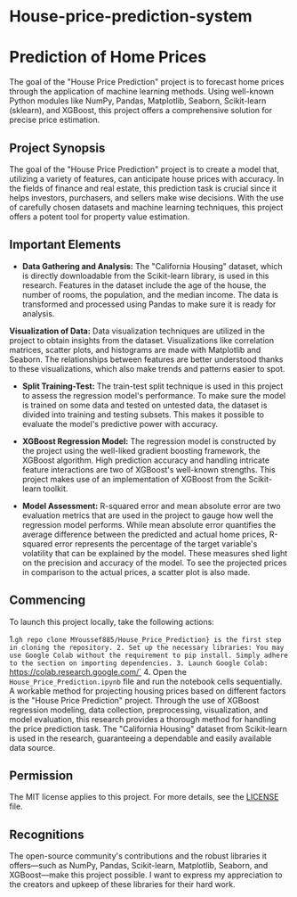 # House-price-prediction-system
# Prediction of Home Prices

The goal of the "House Price Prediction" project is to forecast home prices through the application of machine learning methods. Using well-known Python modules like NumPy, Pandas, Matplotlib, Seaborn, Scikit-learn (sklearn), and XGBoost, this project offers a comprehensive solution for precise price estimation.

## Project Synopsis

The goal of the "House Price Prediction" project is to create a model that, utilizing a variety of features, can anticipate house prices with accuracy. In the fields of finance and real estate, this prediction task is crucial since it helps investors, purchasers, and sellers make wise decisions. With the use of carefully chosen datasets and machine learning techniques, this project offers a potent tool for property value estimation.

## Important Elements

- **Data Gathering and Analysis:** The "California Housing" dataset, which is directly downloadable from the Scikit-learn library, is used in this research. Features in the dataset include the age of the house, the number of rooms, the population, and the median income. The data is transformed and processed using Pandas to make sure it is ready for analysis.

**Visualization of Data:** Data visualization techniques are utilized in the project to obtain insights from the dataset. Visualizations like correlation matrices, scatter plots, and histograms are made with Matplotlib and Seaborn. The relationships between features are better understood thanks to these visualizations, which also make trends and patterns easier to spot.
- **Split Training-Test:** The train-test split technique is used in this project to assess the regression model's performance. To make sure the model is trained on some data and tested on untested data, the dataset is divided into training and testing subsets. This makes it possible to evaluate the model's predictive power with accuracy.



- **XGBoost Regression Model:** The regression model is constructed by the project using the well-liked gradient boosting framework, the XGBoost algorithm. High prediction accuracy and handling intricate feature interactions are two of XGBoost's well-known strengths. This project makes use of an implementation of XGBoost from the Scikit-learn toolkit.
- **Model Assessment:** R-squared error and mean absolute error are two evaluation metrics that are used in the project to gauge how well the regression model performs. While mean absolute error quantifies the average difference between the predicted and actual home prices, R-squared error represents the percentage of the target variable's volatility that can be explained by the model. These measures shed light on the precision and accuracy of the model. To see the projected prices in comparison to the actual prices, a scatter plot is also made.

## Commencing

To launch this project locally, take the following actions:

1.`gh repo clone MYoussef885/House_Price_Prediction} is the first step in cloning the repository.
2. Set up the necessary libraries: You may use Google Colab without the requirement to pip install. Simply adhere to the section on importing dependencies.
3. Launch Google Colab: `https://colab.research.google.com/`
4. Open the `House_Price_Prediction.ipynb` file and run the notebook cells sequentially.
A workable method for projecting housing prices based on different factors is the "House Price Prediction" project. Through the use of XGBoost regression modeling, data collection, preprocessing, visualization, and model evaluation, this research provides a thorough method for handling the price prediction task. The "California Housing" dataset from Scikit-learn is used in the research, guaranteeing a dependable and easily available data source.

## Permission


The MIT license applies to this project. For more details, see the [LICENSE](LICENSE) file.

## Recognitions

The open-source community's contributions and the robust libraries it offers—such as NumPy, Pandas, Scikit-learn, Matplotlib, Seaborn, and XGBoost—make this project possible. I want to express my appreciation to the creators and upkeep of these libraries for their hard work.




